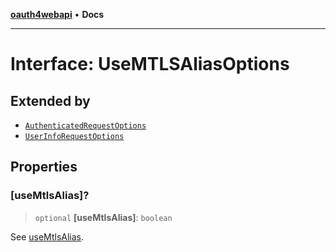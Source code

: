 [**oauth4webapi**](../README.md) • **Docs**

***

# Interface: UseMTLSAliasOptions

## Extended by

- [`AuthenticatedRequestOptions`](AuthenticatedRequestOptions.md)
- [`UserInfoRequestOptions`](UserInfoRequestOptions.md)

## Properties

### \[useMtlsAlias\]?

> `optional` **\[useMtlsAlias\]**: `boolean`

See [useMtlsAlias](../variables/useMtlsAlias.md).
